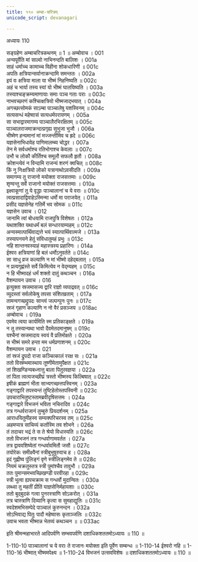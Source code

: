 ```yaml
---
title: ११० अम्बा-चरित्रम्
unicode_script: devanagari

---
```



अध्यायः 110

सङ्ग्रहेण अम्बाचरित्रकथनम् ॥ 1 ॥
अम्बोवाच ।	001  
अन्यपूर्वेति मां साल्वो नाभिनन्दति बालिशः ।	001a  
साहं धर्माच्च कामाच्च विहीना शोकधारिणी ॥	001c  
अपतिः क्षत्रियान्सर्वानाक्रन्दामि समन्ततः ।	002a  
इयं वः क्षत्रिया माला या भीष्मं निहनिष्यति ॥	002c  
अहं च भार्या तस्य स्यां यो भीष्मं घातयिष्यति ।	003a  
तस्याश्चङ्क्रम्यमाणायाः समाः पञ्च गताः पराः ॥	003c  
नाभवच्छरणं कश्चित्क्षत्रियो भीष्मजाद्भयात् ।	004a  
अगच्छत्सोमकं साऽम्बा पाञ्चालेषु यशस्विनम् ॥	004c  
सत्यसन्धं महेष्वासं सत्यधर्मपरायणम् ।	005a  
सा सभाद्वारमागम्य पाञ्चालैरभिरक्षितम् ॥	005c  
पाञ्चालराजमाक्रन्दत्प्रगृह्य सुभुजा भुजौ ।	006a  
भीष्मेण हन्यमानां मां मज्जन्तीमिव च ह्रदे ॥	006c  
यज्ञसेनाभिधावेह पाणिमालम्ब्य चोद्धर ।	007a  
तेन मे सर्वधर्माश्च रतिभोगाश्च केवलाः ॥	007c  
उभौ च लोकौ कीर्तिश्च समूलौ सफलौ हृतौ ।	008a  
क्रोशन्त्येवं न विन्दामि राजन्यं शरणं क्वचित् ॥	008c  
किं नु निःक्षत्रियो लोको यत्रानाथोऽवसीदति ।	009a  
समागम्य तु राजानो मयोक्ता राजसत्तमाः ॥	009c  
शृण्वन्तु सर्वे राजानो मयोक्तं राजसत्तमाः ।	010a  
इक्ष्वाकूणां तु ये वृद्धाः पाञ्चालानां च ये वराः ॥	010c  
त्वत्प्रसादाद्विवाहेऽस्मिन्मा धर्मो मा पराजयेत् ।	011a  
प्रसीद यज्ञसेनेह गतिर्मे भव सोमक ॥	011c  
यज्ञसेन उवाच ।	012  
जानामि त्वां बोधयामि राजपुत्रि विशेषतः ।	012a  
यथाशक्ति यथाधर्मं बलं सन्धारयाम्यहम् ॥	012c  
अन्यस्मात्पार्थिवाद्यत्ते भयं स्यात्पार्थिवात्मजे ।	013a  
तस्यापनयने हेतुं संविधातुमहं प्रभुः ॥	013c  
नहि शान्तनवस्याहं महास्त्रस्य प्रहारिणः ।	014a  
ईश्वरः क्षत्रियाणां हि बलं धर्मोऽनुवर्तते ॥	014c  
सा साधु व्रज कल्याणि न मां भीष्मो दहेद्बलात् ।	015a  
न प्रत्यगृह्णंस्ते सर्वे किमित्येव न वेद्म्यहम् ॥	015c  
न हि भीष्मादहं धर्मं शक्तो दातुं कथञ्चन ।	016a  
वैशम्पायन उवाच ।	016  
इत्युक्ता स्रजमासज्य द्वारि राज्ञो व्यपाद्रवत् ॥	016c  
व्युदस्तां सर्वलोकेषु तपसा संशितव्रताम् ।	017a  
तामन्वगच्छद्द्रुपदः सान्त्वं जल्पन्पुनः पुनः ॥	017c  
स्रजं गृहाण कल्याणि न नो वैरं प्रसञ्जय ॥	018ac  
अम्बोवाच ।	019a  
एवमेव त्वया कार्यमिति स्म प्रतिकाङ्क्षते ।	019a  
न तु तस्यान्यथा भावो दैवमेतदमानुषम् ॥	019c  
यश्चैनां स्रजमादाय स्वयं वै प्रतिमोक्षते ।	020a  
स भीष्मं समरे हन्ता मम धर्मप्रणाशनम् ॥	020c  
वैशम्पायन उवाच ।	021  
तां स्रजं द्रुपदो राजा कञ्चित्कालं ररक्ष सः ।	021a  
ततो विस्रम्भमास्थाय तूष्णीमेतामुपैक्षत ॥	021c  
तां शिखण्डिन्यबध्नात्तु बाला पितुरवज्ञया ।	022a  
तां पिता त्वत्यजच्छीघ्रं त्रस्तो भीष्मस्य किल्बिषात् ॥	022c  
इषीकं ब्राह्मणं भीता साभ्यगच्छत्तपस्विनम् ।	023a  
गङ्गाद्वारि तपस्यन्तं तुष्टिहेतोस्तपस्विनी ॥	023c  
उपचाराभितुष्टस्तामब्रवीदृषिसत्तमः ।	024a  
गङ्गाद्वारे विभजनं भविता नचिरादिव ॥	024c  
तत्र गन्धर्वराजानं तुम्बुरुं प्रियदर्शनम् ।	025a  
आराधयितुमीहस्व सम्यक्परिचरस्व तम् ॥	025c  
अहमप्यत्र साचिव्यं कर्तास्मि तव शोभने ।	026a  
तं तदाचर भद्रं ते स ते श्रेयो विधास्यति ॥	026c  
ततो विभजनं तत्र गन्धर्वाणामवर्तत ।	027a  
तत्र द्वाववशिष्येतां गन्धर्वावमितौ जसौ ॥	027c  
तयोरेकः समीक्ष्यैनां स्त्रीबुभूषुरुवाच ह ।	028a  
इदं गृह्णीष्व पुंलिङ्गं वृणे स्त्रीलिङ्गमेव ते ॥	028c  
नियमं चक्रतुस्तत्र स्त्री पुमांश्चैव तावुभौ ।	029a  
ततः पुमान्समभवच्छिखण्डी परवीरहा ॥	029c  
स्त्री भूत्वा ह्यपचक्राम स गन्धर्वो मुदान्वितः ।	030a  
लब्ध्वा तु महतीं प्रीतिं याज्ञसेनिर्महायशाः ॥	030c  
ततो बुद्बुदकं गत्वा पुनरस्त्राणि सोऽकरोत् ।	031a  
तत्र चास्त्राणि दिव्यानि कृत्वा स सुमहाद्युतिः ॥	031c  
स्वदेशमभिसम्पेदे पाञ्चालं कुरुनन्दन ।	032a  
सोऽभिवाद्य पितुः पादौ महेष्वासः कृताञ्जलिः ॥	032c  
उवाच भवता भीष्मान्न भेतव्यं कथञ्चन ॥ ॥	033ac  

इति श्रीमन्महाभारते आदिपर्वणि सम्भवपर्वणि दशाधिकशततमोऽध्यायः ॥ 110 ॥

1-110-10 पाञ्चालानां च ये वराः ते राजानः मयोक्ता इति पूर्वेण सम्बन्धः ॥ 1-110-14 ईश्वरो नहि ॥ 1-110-16 भीष्मात् भीष्ममपेक्ष्य ॥ 1-110-24 विभजनं उत्सवविशेषः ॥ दशाधिकशततमोऽध्यायः ॥ 110 ॥